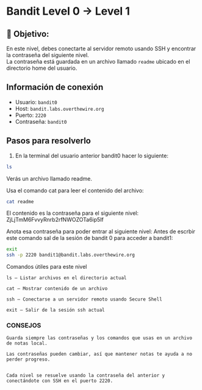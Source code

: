 # Bandit Level 0 → Level 1

## 🎯 Objetivo:
En este nivel, debes conectarte al servidor remoto usando SSH y encontrar la contraseña del siguiente nivel.  
La contraseña está guardada en un archivo llamado `readme` ubicado en el directorio home del usuario.

## Información de conexión

- Usuario: `bandit0`  
- Host: `bandit.labs.overthewire.org`  
- Puerto: `2220`  
- Contraseña: `bandit0`

## Pasos para resolverlo

1. En la terminal del usuario anterior bandit0 hacer lo siguiente:
```bash
ls
```
Verás un archivo llamado readme.

Usa el comando cat para leer el contenido del archivo:
```bash
cat readme
```
El contenido es la contraseña para el siguiente nivel: ZjLjTmM6FvvyRnrb2rfNWOZOTa6ip5If


Anota esa contraseña para poder entrar al siguiente nivel:
Antes de escrbir este comando sal de la sesión de bandit 0 para acceder a bandit1: 
```bash
exit
ssh -p 2220 bandit1@bandit.labs.overthewire.org
```

Comandos útiles para este nivel

    ls — Listar archivos en el directorio actual

    cat — Mostrar contenido de un archivo

    ssh — Conectarse a un servidor remoto usando Secure Shell
    
    exit — Salir de la sesión ssh actual

### CONSEJOS

    Guarda siempre las contraseñas y los comandos que usas en un archivo de notas local.

    Las contraseñas pueden cambiar, así que mantener notas te ayuda a no perder progreso.


    Cada nivel se resuelve usando la contraseña del anterior y conectándote con SSH en el puerto 2220.


